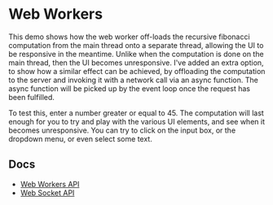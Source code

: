 # Web Workers

This demo shows how the web worker off-loads the recursive fibonacci computation from the main thread onto a separate thread, allowing the UI to be responsive in the meantime. Unlike when the computation is done on the main thread, then the UI becomes unresponsive. I've added an extra option, to show how a similar effect can be achieved, by offloading the computation to the server and invoking it with a network call via an async function. The async function will be picked up by the event loop once the request has been fulfilled.

To test this, enter a number greater or equal to 45. The computation will last enough for you to try and play with the various UI elements, and see when it becomes unresponsive. You can try to click on the input box, or the dropdown menu, or even select some text.

## Docs
- [Web Workers API](https://developer.mozilla.org/en-US/docs/Web/API/Web_Workers_API)
- [Web Socket API](https://developer.mozilla.org/en-US/docs/Web/API/WebSockets_API)
